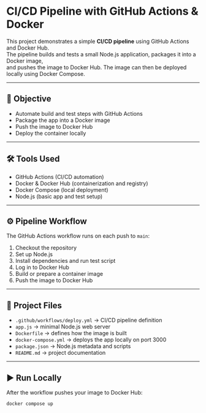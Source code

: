 # CI/CD Pipeline with GitHub Actions & Docker

This project demonstrates a simple **CI/CD pipeline** using GitHub Actions and Docker Hub.  
The pipeline builds and tests a small Node.js application, packages it into a Docker image,  
and pushes the image to Docker Hub. The image can then be deployed locally using Docker Compose.

---

## 🎯 Objective
- Automate build and test steps with GitHub Actions  
- Package the app into a Docker image  
- Push the image to Docker Hub  
- Deploy the container locally  

---

## 🛠 Tools Used
- GitHub Actions (CI/CD automation)  
- Docker & Docker Hub (containerization and registry)  
- Docker Compose (local deployment)  
- Node.js (basic app and test setup)  

---

## ⚙️ Pipeline Workflow
The GitHub Actions workflow runs on each push to `main`:
1. Checkout the repository  
2. Set up Node.js  
3. Install dependencies and run test script  
4. Log in to Docker Hub  
5. Build or prepare a container image  
6. Push the image to Docker Hub  

---

## 📂 Project Files
- `.github/workflows/deploy.yml` → CI/CD pipeline definition  
- `app.js` → minimal Node.js web server  
- `Dockerfile` → defines how the image is built  
- `docker-compose.yml` → deploys the app locally on port 3000  
- `package.json` → Node.js metadata and scripts  
- `README.md` → project documentation  

---

## ▶️ Run Locally
After the workflow pushes your image to Docker Hub:

```bash
docker compose up
